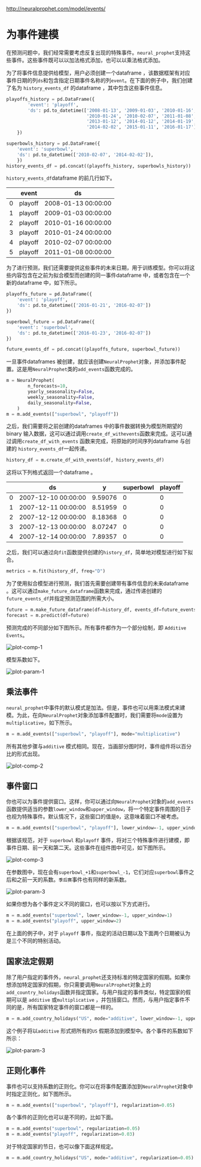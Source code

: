 http://neuralprophet.com/model/events/

# 为事件建模

在预测问题中，我们经常需要考虑反复出现的特殊事件。`neural_prophet`支持这些事件。这些事件既可以以加法格式添加，也可以以乘法格式添加。

为了将事件信息提供给模型，用户必须创建一个dataframe ，该数据框架有对应事件日期的列`ds`和包含指定日期事件名称的列`event`。在下面的例子中，我们创建了名为 `history_events_df` 的dataframe ，其中包含这些事件信息。

```python
playoffs_history = pd.DataFrame({
        'event': 'playoff',
        'ds': pd.to_datetime(['2008-01-13', '2009-01-03', '2010-01-16',
                              '2010-01-24', '2010-02-07', '2011-01-08',
                              '2013-01-12', '2014-01-12', '2014-01-19',
                              '2014-02-02', '2015-01-11', '2016-01-17']),
    })

superbowls_history = pd.DataFrame({
    'event': 'superbowl',
    'ds': pd.to_datetime(['2010-02-07', '2014-02-02']),
    })
history_events_df = pd.concat((playoffs_history, superbowls_history))
```

`history_events_df`dataframe 的前几行如下。

|      | event   | ds                  |
| ---- | ------- | ------------------- |
| 0    | playoff | 2008-01-13 00:00:00 |
| 1    | playoff | 2009-01-03 00:00:00 |
| 2    | playoff | 2010-01-16 00:00:00 |
| 3    | playoff | 2010-01-24 00:00:00 |
| 4    | playoff | 2010-02-07 00:00:00 |
| 5    | playoff | 2011-01-08 00:00:00 |

为了进行预测，我们还需要提供这些事件的未来日期，用于训练模型。你可以将这些内容包含在之前为拟合模型而创建的同一事件dataframe 中，或者包含在一个新的dataframe 中，如下所示。

```python
playoffs_future = pd.DataFrame({
    'event': 'playoff',
    'ds': pd.to_datetime(['2016-01-21', '2016-02-07'])
})

superbowl_future = pd.DataFrame({
    'event': 'superbowl',
    'ds': pd.to_datetime(['2016-01-23', '2016-02-07'])
})

future_events_df = pd.concat((playoffs_future, superbowl_future))
```

一旦事件dataframes 被创建，就应该创建`NeuralProphet`对象，并添加事件配置。这是用`NeuralProphet`类的`add_events`函数完成的。

```python
m = NeuralProphet(
        n_forecasts=10,
        yearly_seasonality=False,
        weekly_seasonality=False,
        daily_seasonality=False,
    )
m = m.add_events(["superbowl", "playoff"])
```

之后，我们需要将之前创建的dataframes 中的事件数据转换为模型所期望的binary 输入数据，这可以通过调用`create_df_withevents`函数来完成。这可以通过调用`create_df_with_events` 函数来完成，将原始的时间序列dataframe 与创建的 `history_events_df`一起传递。

```python
history_df = m.create_df_with_events(df, history_events_df)
```

这将以下列格式返回一个dataframe 。

|      | ds                  | y       | superbowl | playoff |
| ---- | ------------------- | ------- | --------- | ------- |
| 0    | 2007-12-10 00:00:00 | 9.59076 | 0         | 0       |
| 1    | 2007-12-11 00:00:00 | 8.51959 | 0         | 0       |
| 2    | 2007-12-12 00:00:00 | 8.18368 | 0         | 0       |
| 3    | 2007-12-13 00:00:00 | 8.07247 | 0         | 0       |
| 4    | 2007-12-14 00:00:00 | 7.89357 | 0         | 0       |



之后，我们可以通过向`fit`函数提供创建的`history_df`，简单地对模型进行如下拟合。

```python
metrics = m.fit(history_df, freq="D")
```

为了使用拟合模型进行预测，我们首先需要创建带有事件信息的未来dataframe 。这可以通过`make_future_dataframe`函数来完成，通过传递创建的`future_events_df`并指定预测范围的所需大小。

```python
future = m.make_future_dataframe(df=history_df, events_df=future_events_df, periods=10)
forecast = m.predict(df=future)
```



预测完成的不同部分如下图所示。所有事件都作为一个部分绘制，即 `Additive Events`。

![plot-comp-1](http://neuralprophet.com/images/plot_comp_events_1.png)

模型系数如下。

![plot-param-1](http://neuralprophet.com/images/plot_param_events_1.png)

## 乘法事件

`neural_prophet`中事件的默认模式是加法。但是，事件也可以用乘法模式来建模。为此，在向`NeuralProphet`对象添加事件配置时，我们需要将`mode`设置为`multiplicative`，如下所示。

```python
m = m.add_events(["superbowl", "playoff"], mode="multiplicative")
```

所有其他步骤与`additive` 模式相同。现在，当画部分图时时，事件组件将以百分比的形式出现。

![plot-comp-2](http://neuralprophet.com/images/plot_comp_events_2.png)

## 事件窗口

你也可以为事件提供窗口。这样，你可以通过向`NeuralProphet`对象的`add_events`函数提供适当的参数`lower_window`和`upper_window`，将一个特定事件周围的日子也视为特殊事件。默认情况下，这些窗口的值是`0`，这意味着窗口不被考虑。

```python
m = m.add_events(["superbowl", "playoff"], lower_window=-1, upper_window=1)
```

根据该规范，对于 `superbowl` 和`playoff` 事件，将对三个特殊事件进行建模，即事件日期、前一天和第二天。这些事件在组件图中可见，如下图所示。

![plot-comp-3](http://neuralprophet.com/images/plot_comp_events_3.png)

在参数图中，现在会有`superbowl_+1`和`superbowl_-1`，它们对应`superbowl`事件之后和之前一天的系数。`季后赛`事件也有同样的新系数。

![plot-param-3](http://neuralprophet.com/images/plot_param_events_3.png)

如果你想为各个事件定义不同的窗口，也可以按以下方式进行。

```python
m = m.add_events("superbowl", lower_window=-1, upper_window=1)
m = m.add_events("playoff", upper_window=2)
```

在上面的例子中，对于 `playoff` 事件，指定的活动日期以及下面两个日期被认为是三个不同的特别活动。

## 国家法定假期

除了用户指定的事件外，`neural_prophet`还支持标准的特定国家的假期。如果你想添加特定国家的假期，你只需要调用`NeuralProphet`对象上的`add_country_holidays`函数并指定国家。与用户指定的事件类似，特定国家的假期可以是 `additive` 或`multiplicative` ，并包括窗口。然而，与用户指定事件不同的是，所有国家特定事件的窗口都是一样的。

```python
m = m.add_country_holidays("US", mode="additive", lower_window=-1, upper_window=1)
```

这个例子将以`additive` 形式把所有的`US` 假期添加到模型中。各个事件的系数如下所示：

![plot-param-3](http://neuralprophet.com/images/plot_param_events_4.png)

## 正则化事件

事件也可以支持系数的正则化。你可以在将事件配置添加到`NeuralProphet`对象中时指定正则化，如下图所示。

```python
m = m.add_events(["superbowl", "playoff"], regularization=0.05)
```

各个事件的正则化也可以是不同的，比如下面。

```python
m = m.add_events("superbowl", regularization=0.05)
m = m.add_events("playoff", regularization=0.03)
```

对于特定国家的节日，也可以像下面这样规定。

```python
m = m.add_country_holidays("US", mode="additive", regularization=0.05)
```